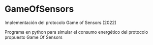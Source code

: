 # GameOfSensors
Implementación del protocolo Game of Sensors (2022)

Programa en python para simular el consumo energético del protocolo propuesto Game Of Sensors